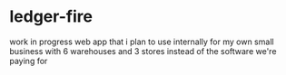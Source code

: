 # ledger-fire

work in progress web app that i plan to use internally for my own small business with 6 warehouses and 3 stores instead of the software we're paying for 
